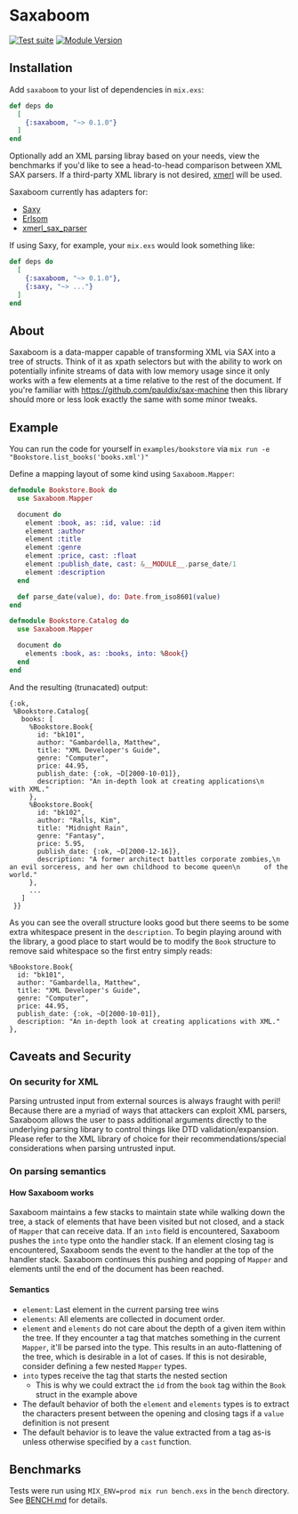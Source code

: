 # Saxaboom

[![Test suite](https://github.com/ducharmemp/saxaboom/actions/workflows/elixir.yml/badge.svg?branch=main)](https://github.com/ducharmemp/saxaboom/actions/workflows/elixir.yml?branch=main)
[![Module Version](https://img.shields.io/hexpm/v/saxaboom.svg)](https://hex.pm/packages/saxaboom)


## Installation

Add `saxaboom` to your list of dependencies in `mix.exs`:

```elixir
def deps do
  [
    {:saxaboom, "~> 0.1.0"}
  ]
end
```

Optionally add an XML parsing libray based on your needs, view the benchmarks if you'd like to see a head-to-head comparison
between XML SAX parsers. If a third-party XML library is not desired, [xmerl](https://www.erldocs.com/18.0/xmerl/xmerl_sax_parser.html?i=652) will be used.

Saxaboom currently has adapters for:
- [Saxy](https://github.com/qcam/saxy)
- [Erlsom](https://github.com/willemdj/erlsom)
- [xmerl_sax_parser](https://www.erldocs.com/18.0/xmerl/xmerl_sax_parser.html?i=652)

If using Saxy, for example, your `mix.exs` would look something like:

```elixir
def deps do
  [
    {:saxaboom, "~> 0.1.0"},
    {:saxy, "~> ..."}
  ]
end
```

## About

Saxaboom is a data-mapper capable of transforming XML via SAX into a tree of structs. Think
of it as xpath selectors but with the ability to work on potentially infinite streams of data with low memory usage since it only
works with a few elements at a time relative to the rest of the document. If you're familiar with https://github.com/pauldix/sax-machine
then this library should more or less look exactly the same with some minor tweaks.

## Example
You can run the code for yourself in `examples/bookstore` via `mix run -e "Bookstore.list_books('books.xml')"`

Define a mapping layout of some kind using `Saxaboom.Mapper`:

```elixir
defmodule Bookstore.Book do
  use Saxaboom.Mapper

  document do
    element :book, as: :id, value: :id
    element :author
    element :title
    element :genre
    element :price, cast: :float
    element :publish_date, cast: &__MODULE__.parse_date/1
    element :description
  end

  def parse_date(value), do: Date.from_iso8601(value)
end

defmodule Bookstore.Catalog do
  use Saxaboom.Mapper

  document do
    elements :book, as: :books, into: %Book{}
  end
end
```

And the resulting (trunacated) output:
```
{:ok,
 %Bookstore.Catalog{
   books: [
     %Bookstore.Book{
       id: "bk101",
       author: "Gambardella, Matthew",
       title: "XML Developer's Guide",
       genre: "Computer",
       price: 44.95,
       publish_date: {:ok, ~D[2000-10-01]},
       description: "An in-depth look at creating applications\n      with XML."
     },
     %Bookstore.Book{
       id: "bk102",
       author: "Ralls, Kim",
       title: "Midnight Rain",
       genre: "Fantasy",
       price: 5.95,
       publish_date: {:ok, ~D[2000-12-16]},
       description: "A former architect battles corporate zombies,\n      an evil sorceress, and her own childhood to become queen\n      of the world."
     },
     ...
   ]
 }}
```

As you can see the overall structure looks good but there seems to be some extra whitespace present in the `description`. To begin playing around with the
library, a good place to start would be to modify the `Book` structure to remove said whitespace so the first entry simply reads:

```
%Bookstore.Book{
  id: "bk101",
  author: "Gambardella, Matthew",
  title: "XML Developer's Guide",
  genre: "Computer",
  price: 44.95,
  publish_date: {:ok, ~D[2000-10-01]},
  description: "An in-depth look at creating applications with XML."
},
```

## Caveats and Security

### On security for XML
Parsing untrusted input from external sources is always fraught with peril! Because there are a myriad of ways that attackers
can exploit XML parsers, Saxaboom allows the user to pass additional arguments directly to the underlying parsing library to control
things like DTD validation/expansion. Please refer to the XML library of choice for their recommendations/special considerations when
parsing untrusted input.

### On parsing semantics

#### How Saxaboom works
Saxaboom maintains a few stacks to maintain state while walking down the tree, a stack of elements that have been visited but not closed, and a stack of `Mapper` that can receive data. If an `into` field is encountered, Saxaboom pushes the `into` type onto the handler stack. If an element closing tag is encountered, Saxaboom sends the event to the handler at the top of the handler stack. Saxaboom continues this pushing and popping of `Mapper` and elements until the end of the document has been reached.

#### Semantics
- `element`: Last element in the current parsing tree wins
- `elements`: All elements are collected in document order.
- `element` and `elements` do not care about the depth of a given item within the tree. If they encounter a tag that matches something in the current `Mapper`, it'll be parsed into the type. This results in an auto-flattening of the tree, which is desirable in a lot of cases. If this is not desirable, consider defining a few nested `Mapper` types.
- `into` types receive the tag that starts the nested section
  - This is why we could extract the `id` from the `book` tag within the `Book` struct in the example above
- The default behavior of both the `element` and `elements` types is to extract the characters present between the opening and closing tags if a `value` definition is not present
- The default behavior is to leave the value extracted from a tag as-is unless otherwise specified by a `cast` function.


## Benchmarks

Tests were run using `MIX_ENV=prod mix run bench.exs` in the `bench` directory. See [BENCH.md](BENCH.md) for details.

